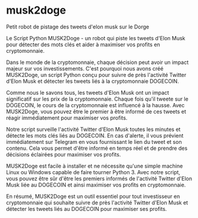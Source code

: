 # musk2doge
Petit robot de pistage des tweets d'elon musk sur le Dorge

Le Script Python MUSK2Doge - un robot qui piste les tweets d'Elon Musk pour détecter des mots clés et aider à maximiser vos profits en cryptomonnaie.

Dans le monde de la cryptomonnaie, chaque décision peut avoir un impact majeur sur vos investissements. C'est pourquoi nous avons créé MUSK2Doge, un script Python conçu pour suivre de près l'activité Twitter d'Elon Musk et détecter les tweets liés à la cryptomonnaie DOGECOIN.

Comme nous le savons tous, les tweets d'Elon Musk ont un impact significatif sur les prix de la cryptomonnaie. Chaque fois qu'il tweete sur le DOGECOIN, le cours de la cryptomonnaie est influencé à la hausse. Avec MUSK2Doge, vous pouvez être le premier à être informé de ces tweets et réagir immédiatement pour maximiser vos profits.

Notre script surveille l'activité Twitter d'Elon Musk toutes les minutes et détecte les mots clés liés au DOGECOIN. En cas d'alerte, il vous prévient immédiatement sur Telegram en vous fournissant le lien du tweet et son contenu. Cela vous permet d'être informé en temps réel et de prendre des décisions éclairées pour maximiser vos profits.

MUSK2Doge est facile à installer et ne nécessite qu'une simple machine Linux ou Windows capable de faire tourner Python 3. Avec notre script, vous pouvez être sûr d'être les premiers informés de l'activité Twitter d'Elon Musk liée au DOGECOIN et ainsi maximiser vos profits en cryptomonnaie.

En résumé, MUSK2Doge est un outil essentiel pour tout investisseur en cryptomonnaie qui souhaite suivre de près l'activité Twitter d'Elon Musk et détecter les tweets liés au DOGECOIN pour maximiser ses profits.
